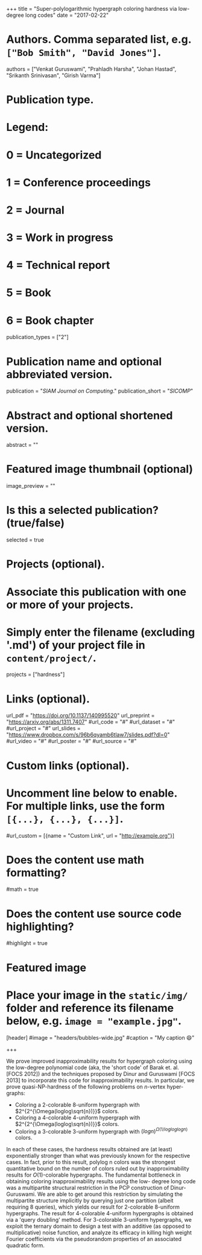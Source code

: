 +++
title = "Super-polylogarithmic hypergraph coloring hardness via low-degree long codes"
date = "2017-02-22"

# Authors. Comma separated list, e.g. `["Bob Smith", "David Jones"]`.
authors = ["Venkat Guruswami", "Prahladh Harsha", "Johan Hastad", "Srikanth Srinivasan", "Girish Varma"]

# Publication type.
# Legend:
# 0 = Uncategorized
# 1 = Conference proceedings
# 2 = Journal
# 3 = Work in progress
# 4 = Technical report
# 5 = Book
# 6 = Book chapter
publication_types = ["2"]
# Publication name and optional abbreviated version.
publication = "*SIAM Journal on Computing*."
publication_short = "*SICOMP*"

# Abstract and optional shortened version.
abstract = ""

# Featured image thumbnail (optional)
image_preview = ""

# Is this a selected publication? (true/false)
selected = true

# Projects (optional).
#   Associate this publication with one or more of your projects.
#   Simply enter the filename (excluding '.md') of your project file in `content/project/`.
projects = ["hardness"]

# Links (optional).
url_pdf =  "https://doi.org/10.1137/140995520"
url_preprint = "https://arxiv.org/abs/1311.7407"
#url_code = "#"
#url_dataset = "#"
#url_project = "#"
url_slides = "https://www.dropbox.com/s/96b6qyamb6tlaw7/slides.pdf?dl=0"
#url_video = "#"
#url_poster = "#"
#url_source = "#"

# Custom links (optional).
#   Uncomment line below to enable. For multiple links, use the form `[{...}, {...}, {...}]`.
#url_custom = [{name = "Custom Link", url = "http://example.org"}]

# Does the content use math formatting?
#math = true

# Does the content use source code highlighting?
#highlight = true

# Featured image
# Place your image in the `static/img/` folder and reference its filename below, e.g. `image = "example.jpg"`.
[header]
#image = "headers/bubbles-wide.jpg"
#caption = "My caption :smile:"

+++

We prove improved inapproximability results for hypergraph coloring using the low-degree polynomial code (aka, the 'short code' of Barak et. al. [FOCS 2012]) and the techniques proposed by Dinur and Guruswami [FOCS 2013] to incorporate this code for inapproximability results. In particular, we prove quasi-NP-hardness of the following problems on $n$-vertex hyper-graphs: 

- Coloring a 2-colorable 8-uniform hypergraph with $2^{2^{\Omega(loglog\sqrt{n})}}$ colors. 
- Coloring a 4-colorable 4-uniform hypergraph with $2^{2^{\Omega(loglog\sqrt{n})}}$ colors.
- Coloring a 3-colorable 3-uniform hypergraph with $(log n)^{\Omega(1/logloglog n)}$ colors. 

In each of these cases, the hardness results obtained are (at least) exponentially stronger than what was previously known for the respective cases. In fact, prior to this result, polylog n colors was the strongest quantitative bound on the number of colors ruled out by inapproximability results for $O(1)$-colorable hypergraphs. The fundamental bottleneck in obtaining coloring inapproximability results using the low- degree long code was a multipartite structural restriction in the PCP construction of Dinur-Guruswami. We are able to get around this restriction by simulating the multipartite structure implicitly by querying just one partition (albeit requiring 8 queries), which yields our result for 2-colorable 8-uniform hypergraphs. The result for 4-colorable 4-uniform hypergraphs is obtained via a 'query doubling' method. For 3-colorable 3-uniform hypergraphs, we exploit the ternary domain to design a test with an additive (as opposed to multiplicative) noise function, and analyze its efficacy in killing high weight Fourier coefficients via the pseudorandom properties of an associated quadratic form. 